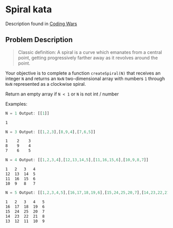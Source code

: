 # Spiral kata

Description found in [Coding Wars](https://www.codewars.com/kata/536a155256eb459b8700077e/train/javascript)

## Problem Description

> Classic definition: A spiral is a curve which emanates from a central point, getting progressively farther away as it revolves around the point.

Your objective is to complete a function `createSpiral(N)` that receives an integer `N` and returns an `NxN` two-dimensional array with numbers `1` through `NxN` represented as a clockwise spiral.

Return an empty array if `N < 1` or `N` is not int / number

Examples:

```javascript
N = 1 Output: [[1]]
```

```bash
1
```

```javascript
N = 3 Output: [[1,2,3],[8,9,4],[7,6,5]]
```

```bash
1    2    3
8    9    4
7    6    5
```

```javascript
N = 4 Output: [[1,2,3,4],[12,13,14,5],[11,16,15,6],[10,9,8,7]]
```

```bash
1   2   3   4
12  13  14  5
11  16  15  6
10  9   8   7
```

```javascript
N = 5 Output: [[1,2,3,4,5],[16,17,18,19,6],[15,24,25,20,7],[14,23,22,21,8],[13,12,11,10,9]]
```

```bash
1   2   3   4   5
16  17  18  19  6
15  24  25  20  7
14  23  22  21  8
13  12  11  10  9
```